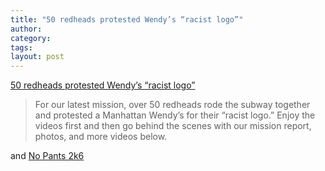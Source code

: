 ```yaml
---
title: "50 redheads protested Wendy’s “racist logo”"
author:
category: 
tags: 
layout: post
---
```

<a href="http://www.improveverywhere.com/2007/07/24/redheads/">50 redheads protested Wendy’s “racist logo”</a>

<blockquote>

For our latest mission, over 50 redheads rode the subway together and protested a Manhattan Wendy’s for their “racist logo.” Enjoy the videos first and then go behind the scenes with our mission report, photos, and more videos below.

</blockquote>

and <a href="http://www.improveverywhere.com/2006/01/22/no-pants-2k6/">No Pants 2k6</a>

